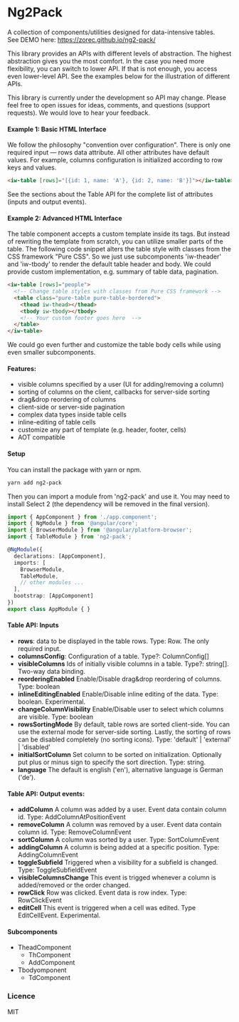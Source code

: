 # Ng2Pack

A collection of components/utilities designed for data-intensive tables.  
See DEMO here: https://zorec.github.io/ng2-pack/

This library provides an APIs with different levels of abstraction. The highest abstraction gives you the most comfort. In the case you need more flexibility, you can switch to lower API. If that is not enough, you access even lower-level API. See the examples below for the illustration of different APIs.
<!-- We follow the philosophy "convention over configuration", and intelligent defaults are provided. So that you can have an easy start despite many inputs and configuration. -->

This library is currently under the development so API may change. Please feel free to open issues for ideas,  comments, and questions (support requests). We would love to hear your feedback.

#### Example 1: Basic HTML Interface
We follow the philosophy "convention over configuration".
There is only one required input &mdash; rows data attribute. All other attributes have default values. For example, columns configuration is initialized according to row keys and values.

```html
<iw-table [rows]="[{id: 1, name: 'A'}, {id: 2, name: 'B'}]"></iw-table>
```

See the sections about the Table API for the complete list of attributes (inputs and output events).

#### Example 2: Advanced HTML Interface
The table component <iw-table> accepts a custom template inside its tags. But instead of rewriting the template from scratch, you can utilize smaller parts of the table. The following code snippet alters the table style with classes from the CSS framework "Pure CSS". So we just use subcomponents 'iw-theader' and 'iw-tbody' to render the default table header and body. We could provide custom implementation, e.g. summary of table data, pagination.  

```html
<iw-table [rows]="people">
  <!-- Change table styles with classes from Pure CSS framework -->
  <table class="pure-table pure-table-bordered">
    <thead iw-thead></thead>
    <tbody iw-tbody></tbody>
    <!-- Your custom footer goes here  -->
  </table>
</iw-table>
```
We could go even further and customize the table body cells while using even smaller subcomponents.

#### Features:
- visible columns specified by a user (UI for adding/removing a column)
- sorting of columns on the client, callbacks for server-side sorting
- drag&drop reordering of columns
- client-side or server-side pagination
- complex data types inside table cells
- inline-editing of table cells
- customize any part of template (e.g. header, footer, cells)
- AOT compatible

<!--

### Main characteristics

We value flexibility above all! In order to ensure it in various use cases:
  - Components accept a **wide range of inputs** and/or configuration, including internationalization.
  - High-level components are usually composed of **smaller components** that can be used separately.
  - **Low-level utilities** make building and composing components faster and easier
  - Last but not least, you can use **custom templates** while taking advantage of component public API, smaller components or low-level utilities.
  Then you should be able to easily customize components to your desire and use them regardless of your CSS framework.   

Additionally, we follow good practices and style guides:

- **Well-tested**: Both comprehensive test suite and usability testing are necessary to verify that the components work as expected.
- **Testable** Your application should be tested as well and this library will not stand in your way, just the opposite.
- **Convention over configuration**: You should have an easy start despite many inputs and configuration. Intelligent defaults are provided.-->

<!-- There are many other important characteristics (e.g. performance) that are not mentioned here as a main characteristic, but not neglected.
-->

#### Setup
You can install the package with yarn or npm.
```bash
yarn add ng2-pack
```

Then you can import a module from 'ng2-pack' and use it. You may need to install Select 2 (the dependency will be removed in the final version).  

```ts
import { AppComponent } from './app.component';
import { NgModule } from '@angular/core';
import { BrowserModule } from '@angular/platform-browser';
import { TableModule } from 'ng2-pack';

@NgModule({
  declarations: [AppComponent],
  imports: [
    BrowserModule,
    TableModule,
    // other modules ...
  ],
  bootstrap: [AppComponent]
})
export class AppModule { }
```

#### Table API: Inputs
- **rows**: data to be displayed in the table rows. Type: Row. The only required input.
- **columnsConfig**: Configuration of a table. Type?: ColumnConfig[]
- **visibleColumns** Ids of initially visible columns in a table. Type?: string[]. Two-way data binding.
- **reorderingEnabled** Enable/Disable drag&drop reordering of columns. Type: boolean
- **inlineEditingEnabled** Enable/Disable inline editing of the data. Type: boolean. Experimental.
- **changeColumnVisibility** Enable/Disable user to select which columns are visible. Type: boolean
- **rowsSortingMode** By default, table rows are sorted client-side. You can use the external mode for server-side sorting. Lastly, the sorting of rows can be disabled completely (no sorting icons).  Type: 'default' | 'external' | 'disabled'
- **initialSortColumn** Set column to be sorted on initialization. Optionally put plus or minus sign to specify the sort direction. Type: string.
- **language** The default is english ('en'), alternative language is German ('de').

#### Table API: Output events:

- **addColumn** A column was added by a user. Event data contain column id. Type: AddColumnAtPositionEvent
- **removeColumn** A column was removed by a user. Event data contain column id. Type: RemoveColumnEvent
- **sortColumn** A column was sorted by a user. Type: SortColumnEvent
- **addingColumn** A column is being added at a specific position. Type: AddingColumnEvent
- **toggleSubfield** Triggered when a visibility for a subfield is changed. Type: ToggleSubfieldEvent
- **visibleColumnsChange** This event is trigged whenever a column is added/removed or the order changed.
- **rowClick** Row was clicked. Event data is row index. Type: RowClickEvent
- **editCell** This event is triggered when a cell was edited. Type EditCellEvent. Experimental.


#### Subcomponents
- TheadComponent
  - ThComponent
  - AddComponent
- Tbodyomponent
  - TdComponent

### Licence
MIT
